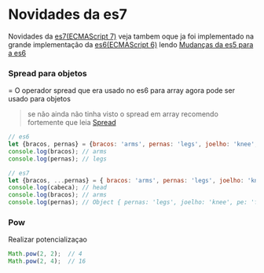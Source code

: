 # Novidades da es7
Novidades da [es7(ECMAScript 7)](http://www.ecma-international.org/ecma-262/7.0/) veja tambem oque ja foi implementado na grande implementação da [es6(ECMAScript 6)](http://www.ecma-international.org/ecma-262/6.0/) lendo [Mudanças da es5 para a es6](https://github.com/codermarcos/frontend-weekly/tree/master/mudancas-da-es5-para-a-es6)

### Spread para objetos
=
O operador spread que era usado no es6 para array agora pode ser usado para objetos
> se não ainda não tinha visto o spread em array recomendo fortemente que leia [Spread](https://github.com/codermarcos/frontend-weekly/tree/master/mudancas-da-es5-para-a-es6/spread)
```javascript
// es6 
let {bracos, pernas} = {bracos: 'arms', pernas: 'legs', joelho: 'knee', pe: 'foot'};
console.log(bracos); // arms
console.log(pernas); // legs

// es7
let {bracos, ...pernas} = { bracos: 'arms', pernas: 'legs', joelho: 'knee', pe: 'foot'};
console.log(cabeca); // head
console.log(bracos); // arms
console.log(pernas); // Object { pernas: 'legs', joelho: 'knee', pe: 'foot' }
```
### Pow
Realizar potencializaçao
```javascript
Math.pow(2, 2);  // 4
Math.pow(2, 4);  // 16
```
